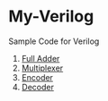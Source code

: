 # My-Verilog
Sample Code for Verilog
1. [Full Adder](https://en.wikipedia.org/wiki/Adder_(electronics)) <br>
2. [Multiplexer](https://en.wikipedia.org/wiki/Multiplexer) <br>
3. [Encoder](https://en.wikipedia.org/wiki/Encoder_(digital)) <br>
4. [Decoder](https://en.wikipedia.org/wiki/Binary_decoder) <br>

